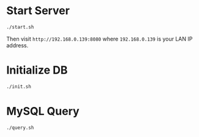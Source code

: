 # Start Server

```bash
./start.sh
```

Then visit `http://192.168.0.139:8080` where `192.168.0.139` is your LAN IP address.

# Initialize DB

```bash
./init.sh
```

# MySQL Query

```bash
./query.sh
```
